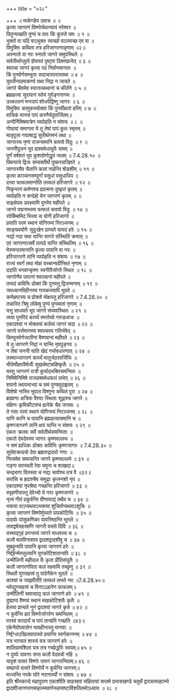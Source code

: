 +++
title = "०२८"

+++
॥ मार्कण्डेय उवाच ॥ ॥  
कृत्वा जागरणं विष्णोर्यथान्यायं नरेश्वर ॥  
पितॄन्यच्छति पुण्यं च ततः किं कुरुते यमः ॥ १ ॥  
भुक्तो वा यदि वाऽभुक्तः स्वच्छो वाऽस्वच्छ एव वा ॥  
विमुक्तिः कथिता तत्र हरिजागरणान्नृणाम् ॥२॥  
अस्नातो वा नरः स्नातो जागरे समुपस्थिते ॥  
सर्वतीर्थाप्लुतो ज्ञेयस्तं दृष्ट्वा दिवमाव्रजेत् ॥ ३ ॥  
श्वपचा जागरं कृत्वा पदं निर्वाणमागताः ॥  
किं पुनर्वर्णसम्भूताः सदाचारपरास्तथा ॥ ४ ॥  
युवतीनादमाकर्ण्य यथा निद्रा न जायते ॥  
जागरे चैवमेव स्यात्तत्कथानां च कीर्तने ॥ ५ ॥  
ब्रह्महत्या सुरापानं स्तेयं गुर्वङ्गनागमः ॥  
उत्कल्लनं मनःपापं शोधयेद्विष्णु जागरः ॥ ६ ॥  
विमुक्तिः कामुकस्योक्ता किं पुनर्वीक्षतां हरिम् ॥ ७ ॥  
वाचिकं मानसं पापं करणैर्यदुपार्जितम्॥  
अन्यैर्निमिषमात्रेण व्यपोहति न संशयः ॥ ८ ॥  
गोष्ठ्यां समागता ये तु तेषां पापं कुतः स्मृतम् ॥  
मातृपूजा गयाश्राद्धं सुतीर्थगमनं तथा ॥  
जागरस्य नृणां राजन्समानि कवयो विदुः ॥ ९ ॥  
जननीपूजनं भूप ह्यश्वमेधायुतैः समम् ॥  
पूर्णं वर्षशतं भूप कुशाग्रेणोद्धृतं जलम् ॥ 7.4.28.१० ॥  
 पिबन्पात्रे द्विजः सम्यक्तीर्थे पुष्करसञ्ज्ञिते ॥  
जागरस्यैव चैतानि कलां नार्हन्ति षोडशीम् ॥ ११ ॥  
कृत्वा काञ्चनसम्पूर्णां वसुधां वसुधाधिप ॥  
दत्त्वा यत्फलमाप्नोति तत्फलं हरिजागरे ॥ १२ ॥  
निकृन्तनं कर्मणश्च ह्यात्मना दुष्कृतं कृतम् ॥  
व्यपोहति न सन्देहो येन जागरणं कृतम् ॥ ॥  
सङ्क्षेपतः प्रवक्ष्यामि पुनरेव महीपते ॥  
जागरे पद्मनाभस्य यत्फलं कवयो विदुः ॥ १४ ॥  
रवेर्बिम्बमिदं भित्त्वा स योगी हरिजागरे ॥  
प्रयाति परमं स्थानं योगिगम्यं निरञ्जनम् ॥  
साङ्ख्ययोगैः सुदुःखेन प्राप्यते यत्पदं हरेः ॥ १५ ॥  
नद्यो नदा यथा यान्ति सागरे संस्थितिं क्रमात् ॥  
एवं जागरणात्सर्वे तत्पदे यान्ति संस्थितिम् ॥ १६ ॥  
मेरुमन्दरमानानि कृत्वा पापानि वा नरः ॥  
हरिजागरणे तानि व्यपोहति न संशयः ॥ १७ ॥  
राज्यं स्वर्गं तथा मोक्षं यच्चान्यदीप्सितं नृणाम् ॥  
ददाति भगवान्कृष्णः स्वगीतैर्जागरे स्थितः ॥ १८ ॥  
जागरेणैव पापानां श्वपचानां महीपते ॥  
तत्पदं कविभिः प्रोक्तं किं पुनस्तु द्विजन्मनाम् ॥ १९ ॥  
जपध्यानविहीनस्य गायकस्यापि भूपते ॥  
कर्मभ्रष्टस्य च प्रोक्तो मोक्षस्तु हरिजागरे ॥ 7.4.28.२० ॥  
तन्नास्ति त्रिषु लोकेषु पुण्यं पुण्यवतां नृणाम् ॥  
यत्तु साधयते भूप जागरे संव्यवस्थितः ॥ २१ ॥  
त्वया पुनरिदं कार्य्यं स्मर्त्तव्यो गरुडध्वजः ॥  
एकादश्यां न भोक्तव्यं कर्तव्यं जागरं सदा ॥ २२ ॥  
जागरे वर्त्तमानस्य श्वपचस्य गतिर्भवेत् ॥  
किम्पुनर्वर्णजातीनां वैष्णवानां महीपते ॥ २३ ॥  
ये तु जागरणे निद्रां न यान्ति नृपपुङ्गव ॥  
न तेषां जननी याति खेदं गर्भावधारणात् ॥ २४ ॥  
तस्माज्जागरणं कार्य्यं मातुर्जठरवर्जिभिः ॥  
भीतेर्मोक्षपरैर्मर्त्यैः सुखचेष्टाबहिष्कृतैः ॥ २५ ॥  
यस्तु जागरणं रात्रौ कुर्याद्भक्तिसमन्वितः ॥  
निमिषेनिमिषे राजन्नश्वमेधफलं लभेत् ॥ २६ ॥  
शयनो त्थापनाभ्यां च समं पुण्यमुदाहृतम् ॥  
विशेषो नास्ति भूपाल विष्णुना कथितं पुरा ॥ २७ ॥  
ब्राह्मणाः क्षत्रिया वैश्याः स्थिताः शूद्राश्च जागरे ॥  
पक्षिणः कृमिकीटाश्च ह्यनेके चैव जन्तवः ॥  
ते गताः परमं स्थानं योगिगम्यं निरञ्जनम् ॥ २८ ॥  
यानि कानि च पापानि ब्रह्महत्यासमानि च ॥  
कृष्णजागरणे तानि क्षयं यान्ति न संशयः ॥ २९ ॥  
एकतः क्रतवः सर्वे सर्वतीर्थसमन्विताः ॥  
एकतो देवदेवस्य जागरः कृष्णवल्लभः ॥  
न समं ह्यधिकः प्रोक्तः कविभिः कृष्णजागरः ॥ 7.4.28.३० ॥  
सूर्यशक्रादयो देवा ब्रह्मरुद्रादयो गणाः ॥  
नित्यमेव समायान्ति जागरे कृष्णवल्लभे ॥ ३१ ॥  
गङ्गा सरस्वती रेवा यमुना च शतह्रदा॥  
चन्द्रभागा वितस्ता च नद्यः सर्वाश्च तत्र वै ॥३२॥  
सरांसि च ह्रदाश्चैव समुद्राः कृत्स्नशो नृप ॥  
एकादश्यां नृपश्रेष्ठ गच्छन्ति हरिजागरे ॥ ३३ ॥  
स्पृहणीयास्तु देवेभ्यो ये नराः कृष्णजागरे ॥  
नृत्यं गीतं प्रकुर्वन्ति वीणावाद्यं तथैव च ॥ ३४ ॥  
भक्त्या वाऽप्यथवाऽभक्त्या शुचिर्वाप्यथवाऽशुचिः ॥  
कृत्वा जागरणं विष्णोर्मुच्यते पापकोटिभिः ॥ ३५ ॥  
पादयोः पांसुकणिका यावत्तिष्ठन्ति भूतले ॥  
तावद्वर्षसहस्राणि जागरी वसते दिवि ॥ ३६ ॥  
तस्माद्गृहं प्रगन्तव्यं जागरे माधवस्य च ॥  
कलौ मलविनाशाय द्वादशद्वादशीषु च ॥ ३७ ॥  
सुबहून्यपि पापानि कृत्वा जागरणं हरेः ॥  
निर्द्दहेन्मेरुतुल्यानि युगकोटिशतान्यपि ॥ ३८ ॥  
उन्मीलिनी महीपाल यैः कृता प्रीतिसंयुतैः ॥  
कलौ जागरणोपेता फलं वक्ष्यामि तच्छृणु ॥ ३९ ॥  
स्थितौ युगसहस्रं तु पादेनैकेन भूतले ॥  
काश्यां च जाह्नवीतीरे तत्फलं लभते नरः ॥7.4.28.४०॥  
भवेद्युगसहस्रं च विनाऽऽहारेण यत्फलम्॥  
उन्मीलिनीं समासाद्य फलं जागरणे हरेः ॥ ४१ ॥  
दुष्प्राप्यं वैष्णवं स्थानं मखकोटिशतैः कृतैः ॥  
हेलया प्राप्यते नूनं द्वादश्यां जागरे कृते ॥ ४२ ॥  
न कुर्वन्ति व्रतं विष्णोर्जागरेण समन्वितम् ॥  
परस्वं पारदार्यं च पापं तान्प्रति गच्छति ॥४३॥  
एकेनैवोपवासेन भावहीनास्तु मानवाः ॥  
निर्द्दग्धाऽखिलपापास्ते प्रयान्ति स्वर्गकाननम् ॥ ४४ ॥  
यत्र भागवतं शास्त्रं यत्र जागरणं हरेः ॥  
शालिग्रामशिला यत्र तत्र गच्छेद्धरिः स्वयम्॥ ४५ ॥  
न पुर्य्यः पावनाः सप्त कलौ वेदवचो नहि ॥  
यादृशं वासरं विष्णोः पावनं जागरान्वितम्॥ ४६ ॥  
सम्प्राप्ते वासरे विष्णोर्ये न कुर्वन्ति जागरम्॥  
मज्जन्ति नरके घोरे नरानार्य्यो न संशयः ॥ ४७ ॥  
इति श्रीस्कान्दे महापुराण एकाशीति साहस्र्यां संहितायां सप्तमे प्रभासखण्डे चतुर्थे द्वारकामाहात्म्ये द्वादशीजागणरणमाहात्म्यवर्णनन्नामाष्टाविंशतितमोऽध्यायः ॥ २८ ॥